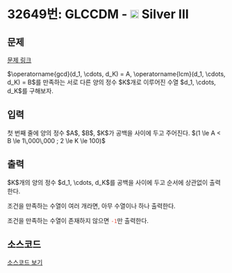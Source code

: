 # 32649번: GLCCDM - <img src="https://static.solved.ac/tier_small/8.svg" style="height:20px" /> Silver III

<!-- performance -->

<!-- 문제 제출 후 깃허브에 푸시를 했을 때 제출한 코드의 성능이 입력될 공간입니다.-->

<!-- end -->

## 문제

[문제 링크](https://boj.kr/32649)


<p>$\operatorname{gcd}(d_1, \cdots, d_K) = A, \operatorname{lcm}(d_1, \cdots, d_K) = B$를 만족하는 서로 다른 양의 정수 $K$개로 이루어진 수열 $d_1, \cdots, d_K$를 구해보자.</p>



## 입력


<p>첫 번째 줄에 양의 정수 $A$, $B$, $K$가 공백을 사이에 두고 주어진다. $(1 \le A &lt; B \le 1\,000\,000 ; 2 \le K \le 100)$</p>



## 출력


<p>$K$개의 양의 정수 $d_1, \cdots, d_K$를 공백을 사이에 두고 순서에 상관없이 출력한다.</p>

<p>조건을 만족하는 수열이 여러 개라면, 아무 수열이나 하나 출력한다.</p>

<p>조건을 만족하는 수열이 존재하지 않으면 <span style="color:#e74c3c;"><code>-1</code></span>만 출력한다.</p>



## 소스코드

[소스코드 보기](Main.java)